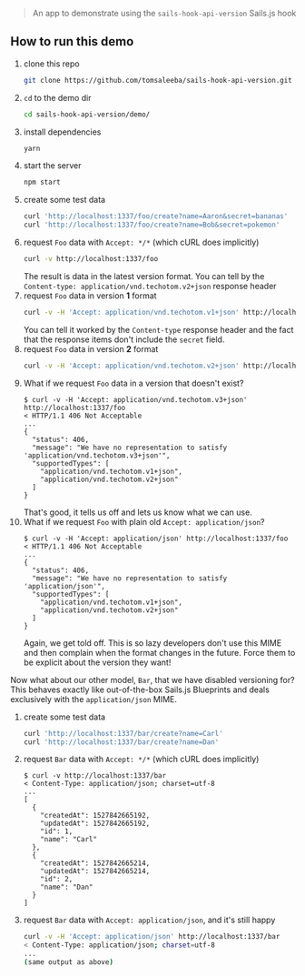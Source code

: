 > An app to demonstrate using the `sails-hook-api-version` Sails.js hook

## How to run this demo
 1. clone this repo
    ```bash
    git clone https://github.com/tomsaleeba/sails-hook-api-version.git
    ```
 1. `cd` to the demo dir
    ```bash
    cd sails-hook-api-version/demo/
    ```
 1. install dependencies
    ```bash
    yarn
    ```
 1. start the server
    ```bash
    npm start
    ```
 1. create some test data
    ```bash
    curl 'http://localhost:1337/foo/create?name=Aaron&secret=bananas'
    curl 'http://localhost:1337/foo/create?name=Bob&secret=pokemon'
    ```
 1. request `Foo` data with `Accept: */*` (which cURL does implicitly)
    ```bash
    curl -v http://localhost:1337/foo
    ```
    The result is data in the latest version format. You can tell by the `Content-type: application/vnd.techotom.v2+json` response header
 1. request `Foo` data in version **1** format
    ```bash
    curl -v -H 'Accept: application/vnd.techotom.v1+json' http://localhost:1337/foo
    ```
    You can tell it worked by the `Content-type` response header and the fact that the response items don't include the `secret` field.
 1. request `Foo` data in version **2** format
    ```bash
    curl -v -H 'Accept: application/vnd.techotom.v2+json' http://localhost:1337/foo
    ```
 1. What if we request `Foo` data in a version that doesn't exist?
    ```console
    $ curl -v -H 'Accept: application/vnd.techotom.v3+json' http://localhost:1337/foo
    < HTTP/1.1 406 Not Acceptable
    ...
    {
      "status": 406,
      "message": "We have no representation to satisfy 'application/vnd.techotom.v3+json'",
      "supportedTypes": [
        "application/vnd.techotom.v1+json",
        "application/vnd.techotom.v2+json"
      ]
    }
    ```
    That's good, it tells us off and lets us know what we can use.
 1. What if we request `Foo` with plain old `Accept: application/json`?
    ```console
    $ curl -v -H 'Accept: application/json' http://localhost:1337/foo
    < HTTP/1.1 406 Not Acceptable
    ...
    {
      "status": 406,
      "message": "We have no representation to satisfy 'application/json'",
      "supportedTypes": [
        "application/vnd.techotom.v1+json",
        "application/vnd.techotom.v2+json"
      ]
    }
    ```
    Again, we get told off. This is so lazy developers don't use this MIME and then complain when the format changes in the future. Force them to be explicit about the version they want!

Now what about our other model, `Bar`, that we have disabled versioning for? This behaves exactly like out-of-the-box Sails.js Blueprints and deals exclusively with the `application/json` MIME.

 1. create some test data
    ```bash
    curl 'http://localhost:1337/bar/create?name=Carl'
    curl 'http://localhost:1337/bar/create?name=Dan'
    ```
 1. request `Bar` data with `Accept: */*` (which cURL does implicitly)
    ```console
    $ curl -v http://localhost:1337/bar
    < Content-Type: application/json; charset=utf-8
    ...
    [
      {
        "createdAt": 1527842665192,
        "updatedAt": 1527842665192,
        "id": 1,
        "name": "Carl"
      },
      {
        "createdAt": 1527842665214,
        "updatedAt": 1527842665214,
        "id": 2,
        "name": "Dan"
      }
    ]
    ```
 1. request `Bar` data with `Accept: application/json`, and it's still happy
    ```bash
    curl -v -H 'Accept: application/json' http://localhost:1337/bar
    < Content-Type: application/json; charset=utf-8
    ...
    (same output as above)
    ```
